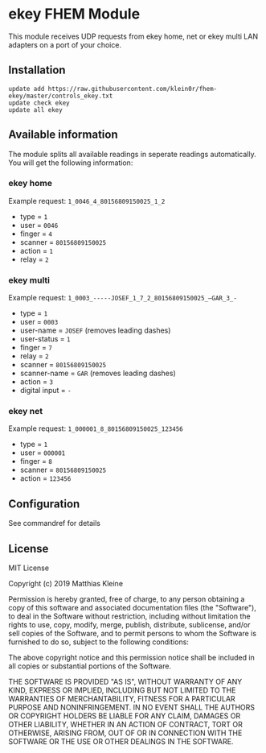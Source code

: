 # ekey FHEM Module

This module receives UDP requests from ekey home, net or ekey multi LAN adapters on a port of your choice.

## Installation

```
update add https://raw.githubusercontent.com/klein0r/fhem-ekey/master/controls_ekey.txt
update check ekey
update all ekey
```

## Available information

The module splits all available readings in seperate readings automatically. You will get the following information:

### ekey home

Example request: ```1_0046_4_80156809150025_1_2```

- type = ```1```
- user = ```0046```
- finger = ```4```
- scanner = ```80156809150025```
- action = ```1```
- relay = ```2```

### ekey multi

Example request: ```1_0003_-----JOSEF_1_7_2_80156809150025_–GAR_3_-```

- type = ```1```
- user = ```0003```
- user-name = ```JOSEF``` (removes leading dashes)
- user-status = ```1```
- finger = ```7```
- relay = ```2```
- scanner = ```80156809150025```
- scanner-name = ```GAR``` (removes leading dashes)
- action = ```3```
- digital input = ```-```

### ekey net

Example request: ```1_000001_8_80156809150025_123456```

- type = ```1```
- user = ```000001```
- finger = ```8```
- scanner = ```80156809150025```
- action = ```123456```

## Configuration

See commandref for details

## License

MIT License

Copyright (c) 2019 Matthias Kleine

Permission is hereby granted, free of charge, to any person obtaining a copy
of this software and associated documentation files (the "Software"), to deal
in the Software without restriction, including without limitation the rights
to use, copy, modify, merge, publish, distribute, sublicense, and/or sell
copies of the Software, and to permit persons to whom the Software is
furnished to do so, subject to the following conditions:

The above copyright notice and this permission notice shall be included in all
copies or substantial portions of the Software.

THE SOFTWARE IS PROVIDED "AS IS", WITHOUT WARRANTY OF ANY KIND, EXPRESS OR
IMPLIED, INCLUDING BUT NOT LIMITED TO THE WARRANTIES OF MERCHANTABILITY,
FITNESS FOR A PARTICULAR PURPOSE AND NONINFRINGEMENT. IN NO EVENT SHALL THE
AUTHORS OR COPYRIGHT HOLDERS BE LIABLE FOR ANY CLAIM, DAMAGES OR OTHER
LIABILITY, WHETHER IN AN ACTION OF CONTRACT, TORT OR OTHERWISE, ARISING FROM,
OUT OF OR IN CONNECTION WITH THE SOFTWARE OR THE USE OR OTHER DEALINGS IN THE
SOFTWARE.
